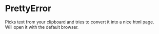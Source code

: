 # PrettyError
Picks text from your clipboard and tries to convert it into a nice html page. Will open it with the default browser.
